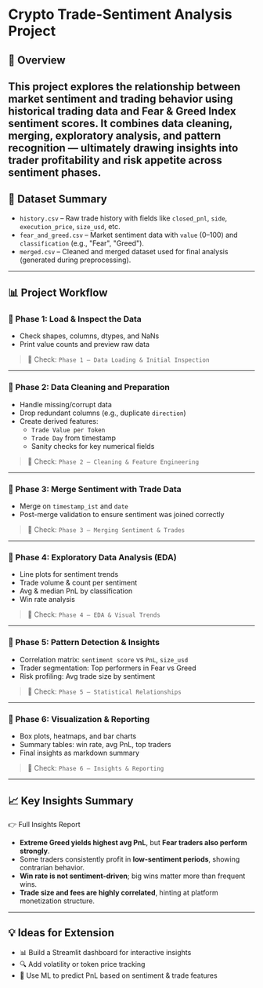 # Crypto Trade-Sentiment Analysis Project

## 📌 Overview

This project explores the relationship between market sentiment and trading behavior using historical trading data and Fear & Greed Index sentiment scores. It combines data cleaning, merging, exploratory analysis, and pattern recognition — ultimately drawing insights into trader profitability and risk appetite across sentiment phases.
---

## 📁 Dataset Summary

- `history.csv` – Raw trade history with fields like `closed_pnl`, `side`, `execution_price`, `size_usd`, etc.
- `fear_and_greed.csv` – Market sentiment data with `value` (0–100) and `classification` (e.g., "Fear", "Greed").
- `merged.csv` – Cleaned and merged dataset used for final analysis (generated during preprocessing).

---

## 📊 Project Workflow

### 🔹 Phase 1: Load & Inspect the Data

- Check shapes, columns, dtypes, and NaNs
- Print value counts and preview raw data

> 📄 Check: `Phase 1 – Data Loading & Initial Inspection`

---

### 🔹 Phase 2: Data Cleaning and Preparation

- Handle missing/corrupt data
- Drop redundant columns (e.g., duplicate `direction`)
- Create derived features:
  - `Trade Value per Token`
  - `Trade Day` from timestamp
  - Sanity checks for key numerical fields

> 📄 Check: `Phase 2 – Cleaning & Feature Engineering`

---

### 🔹 Phase 3: Merge Sentiment with Trade Data

- Merge on `timestamp_ist` and `date`
- Post-merge validation to ensure sentiment was joined correctly

> 📄 Check: `Phase 3 – Merging Sentiment & Trades`

---

### 🔹 Phase 4: Exploratory Data Analysis (EDA)

- Line plots for sentiment trends
- Trade volume & count per sentiment
- Avg & median PnL by classification
- Win rate analysis

> 📄 Check: `Phase 4 – EDA & Visual Trends`

---

### 🔹 Phase 5: Pattern Detection & Insights

- Correlation matrix: `sentiment score` vs `PnL`, `size_usd`
- Trader segmentation: Top performers in Fear vs Greed
- Risk profiling: Avg trade size by sentiment

> 📄 Check: `Phase 5 – Statistical Relationships`

---

### 🔹 Phase 6: Visualization & Reporting

- Box plots, heatmaps, and bar charts
- Summary tables: win rate, avg PnL, top traders
- Final insights as markdown summary

> 📄 Check: `Phase 6 – Insights & Reporting`

---

## 📈 Key Insights Summary

👉 Full Insights Report

- **Extreme Greed yields highest avg PnL**, but **Fear traders also perform strongly**.
- Some traders consistently profit in **low-sentiment periods**, showing contrarian behavior.
- **Win rate is not sentiment-driven**; big wins matter more than frequent wins.
- **Trade size and fees are highly correlated**, hinting at platform monetization structure.

---

## 💡 Ideas for Extension

- 📊 Build a Streamlit dashboard for interactive insights
- 🔍 Add volatility or token price tracking
- 🧠 Use ML to predict PnL based on sentiment & trade features
